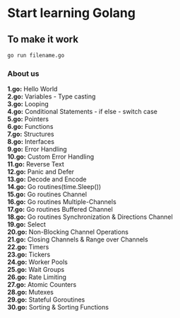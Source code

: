 # Start learning Golang

## To make it work 
```sh
go run filename.go
```

### About us

<b>1.go:</b> Hello World <br/>
<b>2.go:</b> Variables - Type casting <br/>
<b>3.go:</b> Looping <br/>
<b>4.go:</b> Conditional Statements - if else - switch case <br/>
<b>5.go:</b> Pointers <br/>
<b>6.go:</b> Functions <br/>
<b>7.go:</b> Structures <br/>
<b>8.go:</b> Interfaces <br/>
<b>9.go:</b> Error Handling <br/>
<b>10.go:</b> Custom Error Handling <br/>
<b>11.go:</b> Reverse Text <br/>
<b>12.go:</b> Panic and Defer <br/>
<b>13.go:</b> Decode and Encode <br/>
<b>14.go:</b> Go routines(time.Sleep()) <br/>
<b>15.go:</b> Go routines Channel <br/>
<b>16.go:</b> Go routines Multiple-Channels <br/>
<b>17.go:</b> Go routines Buffered Channel <br/>
<b>18.go:</b> Go routines Synchronization & Directions Channel <br/>
<b>19.go:</b> Select <br/>
<b>20.go:</b> Non-Blocking Channel Operations <br/>
<b>21.go:</b> Closing Channels & Range over Channels <br/>
<b>22.go:</b> Timers <br/>
<b>23.go:</b> Tickers <br/>
<b>24.go:</b> Worker Pools <br/>
<b>25.go:</b> Wait Groups <br/>
<b>26.go:</b> Rate Limiting <br/>
<b>27.go:</b> Atomic Counters <br/>
<b>28.go:</b> Mutexes <br/>
<b>29.go:</b> Stateful Goroutines <br/>
<b>30.go:</b> Sorting & Sorting Functions <br/>